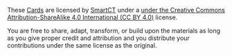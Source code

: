 These [Cards](getting-started_cards/smartct/) are licensed by [SmartCT](https://smartct.org) under a [ under the Creative Commons Attribution-ShareAlike 4.0 International (CC BY 4.0)](https://creativecommons.org/licenses/by-sa/4.0/) license.

You are free to share, adapt, transform, or build upon the materials as long as you give proper credit and attribution and you distribute your contributions under the same license as the original.

